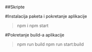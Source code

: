 ##Skripte

#Instalacija paketa i pokretanje aplikacije

> npm i
> npm start

#Pokretanje build-a aplikacije

> npm run build
> npm run start:build
